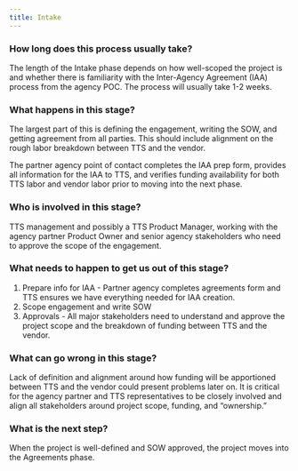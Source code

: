 ```yaml
---
title: Intake
---
```


### How long does this process usually take?

The length of the Intake phase depends on how well-scoped the project is and whether there is familiarity with the Inter-Agency Agreement (IAA) process from the agency POC. The process will usually take 1-2 weeks.

### What happens in this stage?

The largest part of this is defining the engagement, writing the SOW, and getting agreement from all parties. This should include alignment on the rough labor breakdown between TTS and the vendor.

The partner agency point of contact completes the IAA prep form, provides all information for the IAA to TTS, and verifies funding availability for both TTS labor and vendor labor prior to moving into the next phase.

### Who is involved in this stage?

TTS management and possibly a TTS Product Manager, working with the agency partner Product Owner and senior agency stakeholders who need to approve the scope of the engagement.


### What needs to happen to get us out of this stage? 

1. Prepare info for IAA - Partner agency completes agreements form and TTS ensures we have everything needed for IAA creation.
2. Scope engagement and write SOW
3. Approvals - All major stakeholders need to understand and approve the project scope and the breakdown of funding between TTS and the vendor.

### What can go wrong in this stage? 

Lack of definition and alignment around how funding will be apportioned between TTS and the vendor could present problems later on. It is critical for the agency partner and TTS representatives to be closely involved and align all stakeholders around project scope, funding, and “ownership.”

### What is the next step?

When the project is well-defined and SOW approved, the project moves into the Agreements phase.